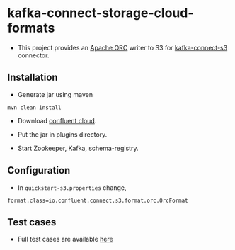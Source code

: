 kafka-connect-storage-cloud-formats
===================================

- This project provides an [Apache ORC](https://orc.apache.org/) writer to S3
for [kafka-connect-s3](https://docs.confluent.io/current/connect/kafka-connect-s3/index.html) connector.

## Installation

- Generate jar using maven
```
mvn clean install
```

- Download [confluent cloud](https://www.confluent.io/download/).

- Put the jar in plugins directory.

- Start Zookeeper, Kafka, schema-registry.

## Configuration

- In `quickstart-s3.properties` change,

```
format.class=io.confluent.connect.s3.format.orc.OrcFormat
```

## Test cases

- Full test cases are available [here](src/test/java/io/confluent/connect/s3/DataWriterOrcTest.java)

